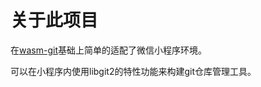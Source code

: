 # 关于此项目

在[wasm-git](https://github.com/petersalomonsen/wasm-git)基础上简单的适配了微信小程序环境。

可以在小程序内使用libgit2的特性功能来构建git仓库管理工具。
